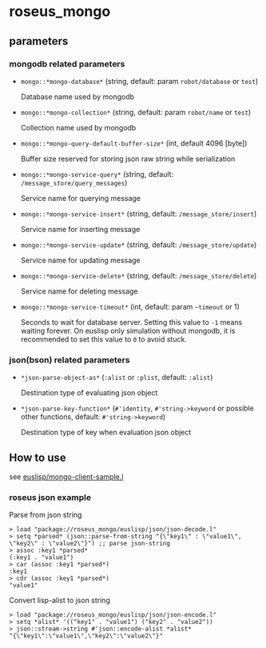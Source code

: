 roseus_mongo
============

## parameters

### mongodb related parameters

- `mongo::*mongo-database*` (string, default: param `robot/database` or `test`)

  Database name used by mongodb

- `mongo::*mongo-collection*` (string, default: param `robot/name` or `test`)

  Collection name used by mongodb

- `mongo::*mongo-query-default-buffer-size*` (int, default 4096 [byte])

  Buffer size reserved for storing json raw string while serialization

- `mongo::*mongo-service-query*` (string, default: `/message_store/query_messages`)

  Service name for querying message
  
- `mongo::*mongo-service-insert*` (string, default: `/message_store/insert`)

  Service name for inserting message
  
- `mongo::*mongo-service-update*` (string, default: `/message_store/update`)

  Service name for updating message

- `mongo::*mongo-service-delete*` (string, default: `/message_store/delete`)

  Service name for deleting message
  
- `mongo::*mongo-service-timeout*` (int, default: param `~timeout` or 1)

  Seconds to wait for database server. Setting this value to `-1` means waiting forever.
  On euslisp only simulation without mongodb, it is recommended to set this value to `0` to avoid stuck.

### json(bson) related parameters

- `*json-parse-object-as*` (`:alist` or `:plist`, default: `:alist`)

  Destination type of evaluating json object
  
- `*json-parse-key-function*` (`#'identity`, `#'string->keyword` or possible other functions, default: `#'string->keyword`)

  Destination type of key when evaluation json object


## How to use

see [euslisp/mongo-client-sample.l](euslisp/mongo-client-sample.l)

### roseus json example

Parse from json string
```
> load "package://roseus_mongo/euslisp/json/json-decode.l"
> setq *parsed* (json::parse-from-string "{\"key1\" : \"value1\", \"key2\" : \"value2\"}") ;; parse json-string
> assoc :key1 *parsed* 
(:key1 . "value1")
> car (assoc :key1 *parsed*)
:key1
> cdr (assoc :key1 *parsed*)
"value1"
```

Convert lisp-alist to json string
``` 
> load "package://roseus_mongo/euslisp/json/json-encode.l"
> setq *alist* '(("key1" . "value1") ("key2" . "value2"))
> json::stream->string #'json::encode-alist *alist*
"{\"key1\":\"value1\",\"key2\":\"value2\"}"
```
